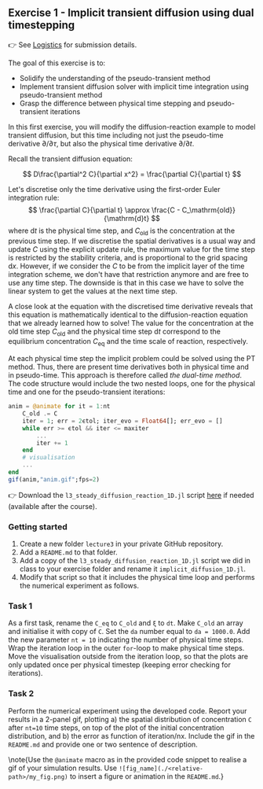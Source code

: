 <!--This file was generated, do not modify it.-->
## Exercise 1 - **Implicit transient diffusion using dual timestepping**

👉 See [Logistics](/logistics/#submission) for submission details.

The goal of this exercise is to:
- Solidify the understanding of the pseudo-transient method
- Implement transient diffusion solver with implicit time integration using pseudo-transient method
- Grasp the difference between physical time stepping and pseudo-transient iterations

In this first exercise, you will modify the diffusion-reaction example to model transient diffusion, but this time including not just the pseudo-time derivative $\partial/\partial\tau$, but also the physical time derivative $\partial/\partial t$.

Recall the transient diffusion equation:

$$
D\frac{\partial^2 C}{\partial x^2} = \frac{\partial C}{\partial t}
$$

Let's discretise only the time derivative using the first-order Euler integration rule:
$$
\frac{\partial C}{\partial t} \approx \frac{C - C_\mathrm{old}}{\mathrm{d}t}
$$
where $\mathrm{d}t$ is the physical time step, and $C_\mathrm{old}$ is the concentration at the previous time step. If we discretise the spatial derivatives is a usual way and update $C$ using the explicit update rule, the maximum value for the time step is restricted by the stability criteria, and is proportional to the grid spacing $\mathrm{d}x$. However, if we consider the $C$ to be from the implicit layer of the time integration scheme, we don't have that restriction anymore and are free to use any time step. The downside is that in this case we have to solve the linear system to get the values at the next time step.

A close look at the equation with the discretised time derivative reveals that this equation is mathematically identical to the diffusion-reaction equation that we already learned how to solve! The value for the concentration at the old time step $C_\mathrm{old}$ and the physical time step $\mathrm{d}t$ correspond to the equilibrium concentration $C_\mathrm{eq}$ and the time scale of reaction, respectively.

At each physical time step the implicit problem could be solved using the PT method. Thus, there are present time derivatives both in physical time and in pseudo-time. This approach is therefore called _the dual-time method_. The code structure would include the two nested loops, one for the physical time and one for the pseudo-transient iterations:

```julia
anim = @animate for it = 1:nt
    C_old .= C
    iter = 1; err = 2ϵtol; iter_evo = Float64[]; err_evo = []
    while err >= ϵtol && iter <= maxiter
        ...
        iter += 1
    end
    # visualisation
    ...
end
gif(anim,"anim.gif";fps=2)
```

👉 Download the `l3_steady_diffusion_reaction_1D.jl` script [here](https://github.com/eth-vaw-glaciology/course-101-0250-00/blob/main/scripts/) if needed (available after the course).

### Getting started
1. Create a new folder `lecture3` in your private GitHub repository.
2. Add a `README.md` to that folder.
3. Add a copy of the `l3_steady_diffusion_reaction_1D.jl` script we did in class to your exercise folder and rename it `implicit_diffusion_1D.jl`.
4. Modify that script so that it includes the physical time loop and performs the numerical experiment as follows.

### Task 1
As a first task, rename the `C_eq` to `C_old` and `ξ` to `dt`. Make `C_old` an array and initialise it with copy of `C`. Set the `da` number equal to `da = 1000.0`. Add the new parameter `nt = 10` indicating the number of physical time steps. Wrap the iteration loop in the outer `for`-loop to make physical time steps. Move the visualisation outside from the iteration loop, so that the plots are only updated once per physical timestep (keeping error checking for iterations).

### Task 2
Perform the numerical experiment using the developed code. Report your results in a 2-panel gif, plotting a) the spatial distribution of concentration `C` after `nt=10` time steps, on top of the plot of the initial concentration distribution, and b) the error as function of iteration/nx. Include the gif in the `README.md` and provide one or two sentence of description.

\note{Use the `@animate` macro as in the provided code snippet to realise a gif of your simulation results. Use `![fig_name](./<relative-path>/my_fig.png)` to insert a figure or animation in the `README.md`.}

